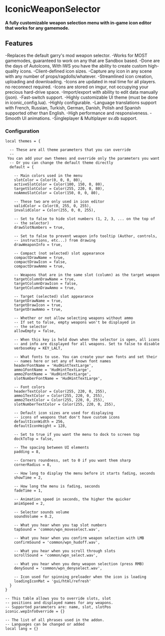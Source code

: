 # IconicWeaponSelector

**A fully customizable weapon selection menu with in-game icon editor that works for any gamemode.**

## Features

-Replaces the default garry's mod weapon selector.
-Works for MOST gamemodes, guaranteed to work on any that are Sandbox based.
-Done are the days of AutoIcons, With IWS you have the ability to create custom high-quality icons.
-Client-defined icon sizes.
-Capture any icon in any scene with any number of props/ragdolls/whatever.
-Streamlined icon creation, uploading and downloading.
-Icons are updated in real time for all players. no reconnect required.
-Icons are stored on imgur, not occupying your precious hard-drive space.
-Import/export with ability to edit data manually (json).
-Fast-switch support.
-Highly customizable UI theme (must be done in iconic_config.lua).
-Highly configurable.
-Language translations support with French, Russian, Turkish, German, Danish, Polish and Spanish supported other than English.
-High performance and responsiveness.
-Smooth UI animations.
-Singleplayer & Multiplayer sv.db support.

### Configuration

```
local themes = {

  -- These are all theme parameters that you can override
  -- You can add your own themes and override only the parameters you want
  -- Or you can change the default theme directly
  default = {

    -- Main colors used in the menu
    slotColor = Color(0, 0, 0, 80),
    activeSlotColor = Color(100, 150, 0, 80),
    targetSlotColor = Color(255, 220, 0, 80),
    noAmmoSlotColor = Color(150, 0, 0, 80),

    -- These two are only used in icon editor
    validColor = Color(0, 255, 0, 255),
    invalidColor = Color(255, 0, 0, 255),

    -- Set to false to hide slot numbers (1, 2, 3, ... on the top of
    -- the selector)
    drawSlotNumbers = true,

    -- Set to false to prevent weapon info tooltip (Author, controls,
    -- instructions, etc...) from drawing
    drawWeaponInfo = true,

    -- Compact (not selected) slot appearance
    compactDrawName = true,
    compactDrawIcon = false,
    compactDrawAmmo = true,

    -- Weapons that are in the same slot (column) as the target weapon
    targetColumnDrawName = true,
    targetColumnDrawIcon = false,
    targetColumnDrawAmmo = true,

    -- Target (selected) slot appearance
    targetDrawName = true,
    targetDrawIcon = true,
    targetDrawAmmo = true,

    -- Whether or not allow selecting weapons without ammo
    -- If set to false, empty weapons won't be displayed in
    -- the selector
    allowEmpty = false,

    -- When this key is held down when the selector is open, all icons
    -- and info are displayed for all weapons. Set to false to disable
    verboseKey = KEY_LALT,

    -- What fonts to use. You can create your own fonts and set their
    -- names here or set any of known font names
    headerFontName = 'HudHintTextLarge',
    ammo1FontName = 'HudHintTextLarge',
    ammo2FontName = 'HudHintTextLarge',
    slotNumberFontName = 'HudHintTextLarge',

    -- Font colors
    headerTextColor = Color(255, 220, 0, 255),
    ammo1TextColor = Color(255, 220, 0, 255),
    ammo2TextColor = Color(255, 220, 0, 255),
    slotNumberTextColor = Color(255, 220, 0, 255),

    -- Default icon sizes are used for displaying
    -- icons of weapons that don't have custom icons
    defaultIconWidth = 256,
    defaultIconHeight = 128,

    -- Set to true if you want the menu to dock to screen top
    dockToTop = false,

    -- The spacing between UI elements
    padding = 8,

    -- Corners roundness, set to 0 if you want them sharp
    cornerRadius = 8,

    -- How long to display the menu before it starts fading, seconds
    showTime = 2,

    -- How long the menu is fading, seconds
    fadeTime = 1,

    -- Animation speed in seconds, the higher the quicker
    animSpeed = 2,

    -- Selector sounds volume
    soundVolume = 0.2,

    -- What you hear when you tap slot numbers
    tapSound = 'common/wpn_moveselect.wav',

    -- What you hear when you confirm weapon selection with LMB
    confirmSound = 'common/wpn_hudoff.wav',

    -- What you hear when you scroll through slots
    scrollSound = 'common/wpn_select.wav',

    -- What you hear when you deny weapon selection (press RMB)
    denySound = 'common/wpn_denyselect.wav',

    -- Icon used for spinning preloader when the icon is loading
    loadingIconMat = 'gui/html/refresh'
  }
}

-- This table allows you to override slots, slot
-- positions and displayed names for any weapons.
-- Supported parameters are: name, slot, slotPos
iconic.wepInfoOverride = {}

-- The list of all phrases used in the addon.
-- Languages can be changed or added
local lang = {}
```
